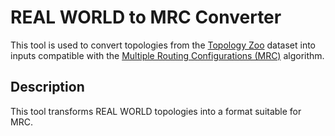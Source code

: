 # REAL WORLD to MRC Converter

This tool is used to convert topologies from the [Topology Zoo](http://www.topology-zoo.org/dataset.html) dataset into inputs compatible with the [Multiple Routing Configurations (MRC)](https://www.researchgate.net/publication/220429606_Multiple_Routing_Configurations_for_Fast_IP_Network_Recovery) algorithm.

## Description

This tool transforms REAL WORLD topologies into a format suitable for MRC.